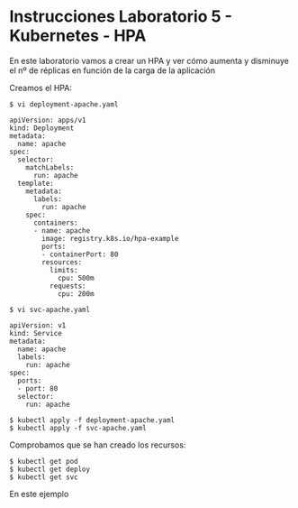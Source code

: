 # Instrucciones Laboratorio 5 - Kubernetes - HPA
En este laboratorio vamos a crear un HPA y ver cómo aumenta y disminuye el nº de réplicas en función de la carga de la aplicación

Creamos el HPA:

	$ vi deployment-apache.yaml
 
	apiVersion: apps/v1
	kind: Deployment
	metadata:
	  name: apache
	spec:
	  selector:
	    matchLabels:
	      run: apache
	  template:
	    metadata:
	      labels:
	        run: apache
	    spec:
	      containers:
	      - name: apache
	        image: registry.k8s.io/hpa-example
	        ports:
	        - containerPort: 80
	        resources:
	          limits:
	            cpu: 500m
	          requests:
	            cpu: 200m

 	$ vi svc-apache.yaml
  
	apiVersion: v1
	kind: Service
	metadata:
	  name: apache
	  labels:
	    run: apache
	spec:
	  ports:
	  - port: 80
	  selector:
	    run: apache

	$ kubectl apply -f deployment-apache.yaml
 	$ kubectl apply -f svc-apache.yaml

Comprobamos que se han creado los recursos:

	$ kubectl get pod
 	$ kubectl get deploy
  	$ kubectl get svc

En este ejemplo
